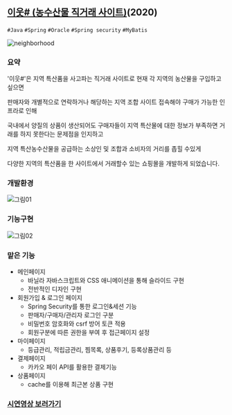 
## [이웃# (농수산물 직거래 사이트)](https://github.com/jtwjs/neighborhoodShop-spring-backnd)(2020)
`#Java` `#Spring` `#Oracle` `#Spring security` `#MyBatis`

![neighborhood](https://user-images.githubusercontent.com/60641307/108695215-5e487e80-7543-11eb-8b7c-63fdd637519b.gif)



### 요약
'이웃#'은 지역 특산품을 사고파는 직거래 사이트로 현재 각 지역의 농산물을 구입하고싶으면

판매자와 개별적으로 연락하거나 해당하는 지역 조합 사이트 접속해야 구매가 가능한 인프라로 인해

국내에서 양질의 상품이 생산되어도 구매자들이 지역 특산물에 대한 정보가 부족하면 거래를 하지 못한다는 문제점을 인지하고 

지역 특산농수산물을 공급하는 소상인 및 조합과 소비자의 거리를 좁힐 수있게

다양한 지역의 특산품을 한 사이트에서 거래할수 있는 쇼핑몰을 개발하게 되었습니다.

### 개발환경
![그림01](https://user-images.githubusercontent.com/60641307/108470206-f25ce080-72cc-11eb-910c-d8a647113b00.png)

### 기능구현
![그림02](https://user-images.githubusercontent.com/60641307/108470241-01439300-72cd-11eb-8874-be1735aeae45.png)

### 맡은 기능
- 메인페이지
  - 바닐라 자바스크립트와 CSS 애니메이션을 통해 슬라이드 구현
  - 전반적인 디자인 구현
- 회원가입 & 로그인 페이지
  - Spring Security를 통한 로그인&세션 기능
  - 판매자/구매자/관리자 로그인 구분
  - 비밀번호 암호화와 csrf 방어 토큰 적용
  - 회원구분에 따른 권한을 부여 후 접근페이지 설정
- 마이페이지
  - 등급관리, 적립금관리, 찜목록, 상품후기, 등록상품관리 등
- 결제페이지
  - 카카오 페이 API를 활용한 결제기능
- 상품페이지
  - cache를 이용해 최근본 상품 구현
### [시연영상 보러가기](https://www.youtube.com/watch?v=2t-2IaTXMVM)
